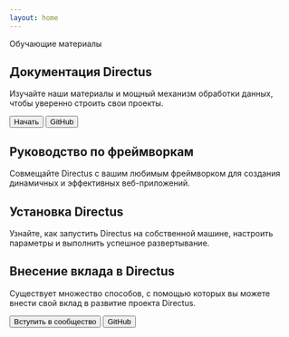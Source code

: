 ```yaml
---
layout: home
---
```


<script setup>
import Pattern from '../.vitepress/components/home/Pattern.vue';
import Footer from '../.vitepress/components/home/Footer.vue';
import Github from '../.vitepress/components/home/icons/Github.vue';
</script>

<section :class="[$style.hero, $style.paddingBox]">
	<div :class="$style.heroPattern">
		 <Pattern />
	</div>
	<div :class="[$style.sectionContainer, $style.sectionContainerHero, $style.flex]">
		<div :class="[$style.heroContent, $style.sectionPaddingHero]">
			<div :class="$style.heroBadge">Обучающие материалы</div>
			<h1>Документация Directus</h1>
			<p>Изучайте наши материалы и мощный механизм обработки данных, чтобы уверенно строить свои проекты.</p>
			<div :class="[$style.heroButtons, $style.buttonGroup]">
				<Button href="/ru/getting-started/quickstart">Начать</Button>
				<Button secondary :icon="Github" href="https://github.com/directus/directus/" external>GitHub</Button>
			</div>
		</div>
		<div :class="$style.heroToggler">

<SnippetToggler :choices="['REST', 'GraphQL', 'SDK']" label="API" :alwaysDark="true">
<template #rest>

```js
GET /items/products/4?
	fields[]=id,status,title,category,image.id,image.name
```

</template>
<template #graphql>

```graphql
query {
	articles_by_id(id: 4) {
		id
		status
		title
		category
		image {
			id
			name
		}
	}
}
```

</template>
<template #sdk>

```js
await directus.request(
  readItem('articles', 4, {
    fields: [
      'id',
      'status',
      'title',
      'category,',
      { image: ['id', 'name'] }
    ]
  })
);
```

</template>
</SnippetToggler>
		</div>
	</div>

</section>

<section :class="[$style.sectionPaddingLg, $style.paddingBox]">
	<Tabs :class="[$style.sectionContainer, $style.whiteBg]" :tabs="['Разработчикам', 'Пользователям']">
		<template #разработчикам>
			<Card
				title="API для базы данных"
				text="Используйте наши динамические REST API и GraphQL для доступа к данным и эффективного управления ими."
				url="/ru/reference/introduction"
				icon="api"
			/>
			<Card
				title="Модель данных"
				text="Структурируйте и упорядочивайте элементы коллекции, устанавливая взаимосвязи между ними."
				url="/ru/app/data-model"
				icon="database"
			/>
			<Card
				title="Аутентификация"
				text="Используйте наши простые, но мощные функции аутентификации в собственных приложениях."
				url="/ru/reference/authentication"
				icon="lock"
			/>
			<Card
				title="Расширения"
				text="Создавайте, изменяйте и расширяйте любые функции, необходимые для вашего проекта, с помощью наших гибких расширений."
				url="/ru/extensions/introduction"
				icon="extension"
			/>
			<Card
				title="Режим реального времени"
				text="Доступ к данным в БД вашего проекта в реальном времени с помощью WebSocket."
				url="/ru/guides/real-time/getting-started/"
				icon="bolt"
			/>
			<Card
				title="Потоки"
				text="Создание пользовательских, управляемых событиями рабочих процессов обработки данных и автоматизации задач."
				url="/ru/app/flows"
				icon="flowsheet"
			/>
		</template>
		<template #пользователям>
			<Card
				title="Модуль контента"
				text="Предоставьте всем сотрудникам возможность взаимодействовать с элементами коллекции и управлять ими."
				url="/ru/user-guide/content-module/content"
				icon="deployed_code"
			/>
			<Card
				title="Управление пользователями"
				text="Узнайте о добавлении пользователей, ролей и разрешений доступа к вашим проектам."
				url="/ru/user-guide/user-management/users-roles-permissions"
				icon="group"
			/>
			<Card
				title="Файловое хранилище"
				text="Храните и извлекайте файлы, используйте адаптеры хранения, и узнайте про преобразования мультимедиа."
				url="/ru/user-guide/file-library/files"
				icon="folder_copy"
			/>
			<Card
				title="Информационные панели"
				text="Создание панелей аналитики непосредственно на основе данных вашей БД для получения важной информации о бизнесе."
				url="/ru/user-guide/insights/dashboards"
				icon="insights"
			/>
			<Card
				title="Переводы"
				text="Удобное управление многоязычным контентом делает ваши проекты доступными и удобными для глобальной аудитории."
				url="/ru/user-guide/content-module/translation-strings"
				icon="g_translate"
			/>
			<Card
				title="Directus в облаке"
				text="Изучите ключевые аспекты про Directus Cloud, основную панель управления, проекты и участников."
				url="/ru/user-guide/cloud/overview"
				icon="cloud"
			/>
		</template>
	</Tabs>
</section>

<section :class="[$style.grayBg, $style.paddingBox]">
	<div :class="[$style.sectionContainer, $style.sectionPaddingMd]">
		<div :class="$style.header">
			<h2>Руководство по фреймворкам</h2>
			<p>
				Совмещайте Directus с вашим любимым фреймворком для создания динамичных и эффективных веб-приложений.
			</p>
		</div>
		<div :class="[$style.grid3, $style.m60]">
			<Article
				title="Создание статического сайта с помощью Nuxt.js"
				desc="Узнайте, как создать сайт, используя Directus в качестве CMS и Nuxt 3."
				img="/assets/nuxt-guide.png"
				url="/ru/guides/headless-cms/build-static-website/nuxt-3"
			/>
			<Article
				title="Настройка пред-просмотра в проекте Next.js"
				desc="Добавив URL-адрес предварительного просмотра, можно мгновенно увидеть изменения, внесенные в коллекцию в реальном времени."
				img="/assets/next-guide.png"
				url="/ru/guides/headless-cms/live-preview/nextjs"
			/>
			<Article
				title="Создание многопользовательского чата с помощью React.js"
				desc="Углубленное знакомство с веб-сокетами Directus для создания интерактивного чат-приложения."
				img="/assets/react-guide.png"
				url="/ru/guides/real-time/chat/react"
			/>
		</div>
	</div>
</section>

<section :class="[$style.sectionPaddingMd, $style.paddingBox]">
	<div :class="[$style.sectionContainer, $style.sectionContainerSelfHosted]">
		<div :class="[$style.header, $style.headerSelfHosted]">
			<h2 :class="$style.headingSelfHosted">
				Установка
				<span style="white-space: nowrap">Directus</span>
			</h2>
			<p>
				Узнайте, как запустить Directus на собственной машине, настроить параметры и выполнить успешное развертывание.
			</p>
		</div>
		<div :class="[$style.grid2, $style.m60]">
			<Article
				title="Начало работы с Docker"
				desc="Начните работу с помощью нашего руководства по Docker."
				img="/assets/docker.png"
				url="/ru/self-hosted/quickstart"
			/>
			<Article
    			title="Параметры конфигурации"
    			desc="Справочник всех возможных настроек в проекте."
    			img="/assets/config-options.png"
    			url="/ru/self-hosted/config-options"
    		/>
    	</div>
    </div>
</section>

<div :class="$style.paddingBox">
	<div :class="$style.sectionContainer">
		<Divider />
	</div>
</div>

<section :class="[$style.sectionContainer, $style.sectionPaddingMd, $style.paddingBox]">
	<div :class="$style.header">
		<h2>Внесение вклада в Directus</h2>
		<p>
			Существует множество способов, с помощью которых вы можете внести свой вклад в развитие проекта Directus.
		</p>
		<div :class="$style.buttonGroup">
			<Button href="https://discord.com/invite/directus" external>Вступить в сообщество</Button>
			<Button secondary :icon="Github" href="https://github.com/directus/directus/" external>GitHub</Button>
		</div>
	</div>
	<div :class="[$style.grid3, $style.m60]">
		<Card
			h="3"
			title="Запросить функцию"
			text="Предлагайте новые возможности для улучшения Directus. Узнайте, как мы используем GitHub Discussions для организации запросов."
			url="/ru/contributing/feature-request-process"
			icon="post_add"
		/>
		<Card
			h="3"
			title="Внести вклад через код"
			text="Оказывайте значительное влияние, внося свой вклад в код. Ознакомьтесь с нашим процессом подачи заявок и узнайте о нашем CLA."
			url="/ru/contributing/introduction"
			icon="code"
		/>
		<Card
			h="3"
			title="Спонсорство и продвижение"
			text="Станьте спонсором нашего проекта, повысьте его узнаваемость и узнайте, как рассказать о нем другим!"
			url="/ru/contributing/sponsor"
			icon="handshake"
		/>
	</div>
</section>

<Footer />

<style module>
@import './../home.css';
</style>
